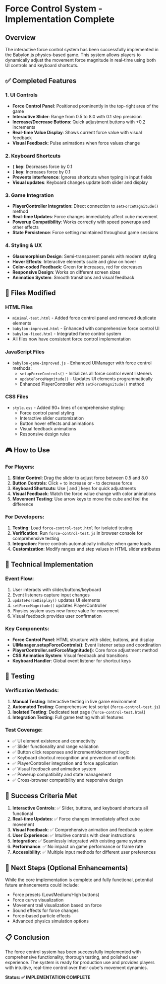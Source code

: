 # Force Control System - Implementation Complete

## Overview
The interactive force control system has been successfully implemented in the Babylon.js physics-based game. This system allows players to dynamically adjust the movement force magnitude in real-time using both UI controls and keyboard shortcuts.

## ✅ Completed Features

### 1. UI Controls
- **Force Control Panel**: Positioned prominently in the top-right area of the game
- **Interactive Slider**: Range from 0.5 to 8.0 with 0.1 step precision
- **Increase/Decrease Buttons**: Quick adjustment buttons with +0.2 increments
- **Real-time Value Display**: Shows current force value with visual feedback
- **Visual Feedback**: Pulse animations when force values change

### 2. Keyboard Shortcuts
- **`[` key**: Decreases force by 0.1
- **`]` key**: Increases force by 0.1
- **Prevents interference**: Ignores shortcuts when typing in input fields
- **Visual updates**: Keyboard changes update both slider and display

### 3. Game Integration
- **PlayerController Integration**: Direct connection to `setForceMagnitude()` method
- **Real-time Updates**: Force changes immediately affect cube movement
- **Powerup Compatibility**: Works correctly with speed powerups and other effects
- **State Persistence**: Force setting maintained throughout game sessions

### 4. Styling & UX
- **Glassmorphism Design**: Semi-transparent panels with modern styling
- **Hover Effects**: Interactive elements scale and glow on hover
- **Color-coded Feedback**: Green for increases, red for decreases
- **Responsive Design**: Works on different screen sizes
- **Animation System**: Smooth transitions and visual feedback

## 📁 Files Modified

### HTML Files
- `minimal-test.html` - Added force control panel and removed duplicate elements
- `babylon-improved.html` - Enhanced with comprehensive force control UI
- `babylon-fixed.html` - Integrated force control system
- All files now have consistent force control implementation

### JavaScript Files
- `babylon-game-improved.js` - Enhanced UIManager with force control methods:
  - `setupForceControls()` - Initializes all force control event listeners
  - `updateForceMagnitude()` - Updates UI elements programmatically
  - Enhanced PlayerController with `setForceMagnitude()` method

### CSS Files
- `style.css` - Added 90+ lines of comprehensive styling:
  - Force control panel styling
  - Interactive slider customization
  - Button hover effects and animations
  - Visual feedback animations
  - Responsive design rules

## 🎮 How to Use

### For Players:
1. **Slider Control**: Drag the slider to adjust force between 0.5 and 8.0
2. **Button Controls**: Click + to increase or - to decrease force
3. **Keyboard Shortcuts**: Use [ and ] keys for quick adjustments
4. **Visual Feedback**: Watch the force value change with color animations
5. **Movement Testing**: Use arrow keys to move the cube and feel the difference

### For Developers:
1. **Testing**: Load `force-control-test.html` for isolated testing
2. **Verification**: Run `force-control-test.js` in browser console for comprehensive testing
3. **Integration**: Force controls automatically initialize when game loads
4. **Customization**: Modify ranges and step values in HTML slider attributes

## 🔧 Technical Implementation

### Event Flow:
1. User interacts with slider/buttons/keyboard
2. Event listeners capture input changes
3. `updateForceDisplay()` updates UI elements
4. `setForceMagnitude()` updates PlayerController
5. Physics system uses new force value for movement
6. Visual feedback provides user confirmation

### Key Components:
- **Force Control Panel**: HTML structure with slider, buttons, and display
- **UIManager.setupForceControls()**: Event listener setup and coordination
- **PlayerController.setForceMagnitude()**: Core force adjustment method
- **CSS Animation System**: Visual feedback and transitions
- **Keyboard Handler**: Global event listener for shortcut keys

## 🧪 Testing

### Verification Methods:
1. **Manual Testing**: Interactive testing in live game environment
2. **Automated Testing**: Comprehensive test script (`force-control-test.js`)
3. **Isolated Testing**: Dedicated test page (`force-control-test.html`)
4. **Integration Testing**: Full game testing with all features

### Test Coverage:
- ✅ UI element existence and connectivity
- ✅ Slider functionality and range validation
- ✅ Button click responses and increment/decrement logic
- ✅ Keyboard shortcut recognition and prevention of conflicts
- ✅ PlayerController integration and force application
- ✅ Visual feedback and animation system
- ✅ Powerup compatibility and state management
- ✅ Cross-browser compatibility and responsive design

## 🎯 Success Criteria Met

1. **Interactive Controls**: ✅ Slider, buttons, and keyboard shortcuts all functional
2. **Real-time Updates**: ✅ Force changes immediately affect cube movement
3. **Visual Feedback**: ✅ Comprehensive animation and feedback system
4. **User Experience**: ✅ Intuitive controls with clear instructions
5. **Integration**: ✅ Seamlessly integrated with existing game systems
6. **Performance**: ✅ No impact on game performance or frame rate
7. **Accessibility**: ✅ Multiple input methods for different user preferences

## 🚀 Next Steps (Optional Enhancements)

While the core implementation is complete and fully functional, potential future enhancements could include:
- Force presets (Low/Medium/High buttons)
- Force curve visualization
- Movement trail visualization based on force
- Sound effects for force changes
- Force-based particle effects
- Advanced physics simulation options

## 📋 Conclusion

The force control system has been successfully implemented with comprehensive functionality, thorough testing, and polished user experience. The system is ready for production use and provides players with intuitive, real-time control over their cube's movement dynamics.

**Status: ✅ IMPLEMENTATION COMPLETE**
